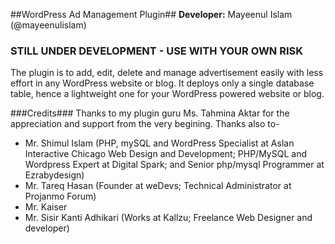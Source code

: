##WordPress Ad Management Plugin##
<strong>Developer:</strong> Mayeenul Islam (@mayeenulislam)

<h3>STILL UNDER DEVELOPMENT - USE WITH YOUR OWN RISK</h3>

The plugin is to add, edit, delete and manage advertisement easily with less effort in any WordPress website or blog. It deploys only a single database table, hence a lightweight one for your WordPress powered website or blog.

###Credits###
Thanks to my plugin guru Ms. Tahmina Aktar for the appreciation and support from the very begining.
Thanks also to-
* Mr. Shimul Islam
  (PHP, mySQL and WordPress Specialist at Aslan Interactive Chicago Web Design and Development; PHP/MySQL and Wordpress Expert at Digital Spark; and Senior php/mysql Programmer at Ezrabydesign)
* Mr. Tareq Hasan
  (Founder at weDevs; Technical Administrator at Projanmo Forum)
* Mr. Kaiser
* Mr. Sisir Kanti Adhikari
  (Works at Kallzu; Freelance Web Designer and developer)
